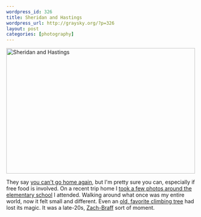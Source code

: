 ```yaml
--- 
wordpress_id: 326
title: Sheridan and Hastings
wordpress_url: http://graysky.org/?p=326
layout: post
categories: [photography]
---
```

<div class="flickr-frame"><a href="http://www.flickr.com/photos/downtree/2582358060/" title="Sheridan and Hastings by graysky., on Flickr"><img src="http://farm4.static.flickr.com/3281/2582358060_c8ce3d544c.jpg" width="500" height="333" class="flickr-photo" alt="Sheridan and Hastings" /></a></div>

They say <a href="http://en.wikipedia.org/wiki/You_Can%27t_Go_Home_Again">you can't go home again</a>, but I'm pretty sure you can, especially if free food is involved. On a recent trip home I <a href="http://flickr.com/photos/downtree/archives/date-taken/2008/06/14/">took a few photos around the elementary school</a> I attended. Walking around what once was my entire world, now it felt small and different. Even an <a href="http://flickr.com/photos/downtree/2579132642/">old, favorite climbing tree</a> had lost its magic. It was a late-20s, <a href="http://www.zachbraff.com">Zach-Braff</a> sort of moment. 
